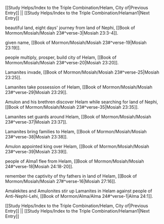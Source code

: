 [[Study Helps/Index to the Triple Combination/Helam, City of|Previous Entry]]  ||  [[Study Helps/Index to the Triple Combination/Helaman1|Next Entry]]

 beautiful land, eight days' journey from land of Nephi, [[Book of Mormon/Mosiah/Mosiah 23#^verse-3|Mosiah 23:3-4]].

 given name, [[Book of Mormon/Mosiah/Mosiah 23#^verse-19|Mosiah 23:19]].

 people multiply, prosper, build city of Helam, [[Book of Mormon/Mosiah/Mosiah 23#^verse-20|Mosiah 23:20]].

 Lamanites invade, [[Book of Mormon/Mosiah/Mosiah 23#^verse-25|Mosiah 23:25]].

 Lamanites take possession of Helam, [[Book of Mormon/Mosiah/Mosiah 23#^verse-29|Mosiah 23:29]].

 Amulon and his brethren discover Helam while searching for land of Nephi, [[Book of Mormon/Mosiah/Mosiah 23#^verse-35|Mosiah 23:35]].

 Lamanites set guards around Helam, [[Book of Mormon/Mosiah/Mosiah 23#^verse-37|Mosiah 23:37]].

 Lamanites bring families to Helam, [[Book of Mormon/Mosiah/Mosiah 23#^verse-38|Mosiah 23:38]].

 Amulon appointed king over Helam, [[Book of Mormon/Mosiah/Mosiah 23#^verse-39|Mosiah 23:39]].

 people of Alma1 flee from Helam, [[Book of Mormon/Mosiah/Mosiah 24#^verse-18|Mosiah 24:18-20]].

 remember the captivity of thy fathers in land of Helam, [[Book of Mormon/Mosiah/Mosiah 27#^verse-16|Mosiah 27:16]].

 Amalekites and Amulonites stir up Lamanites in Helam against people of Anti-Nephi-Lehi, [[Book of Mormon/Alma/Alma 24#^verse-1|Alma 24:1]].

[[Study Helps/Index to the Triple Combination/Helam, City of|Previous Entry]]  ||  [[Study Helps/Index to the Triple Combination/Helaman1|Next Entry]]
